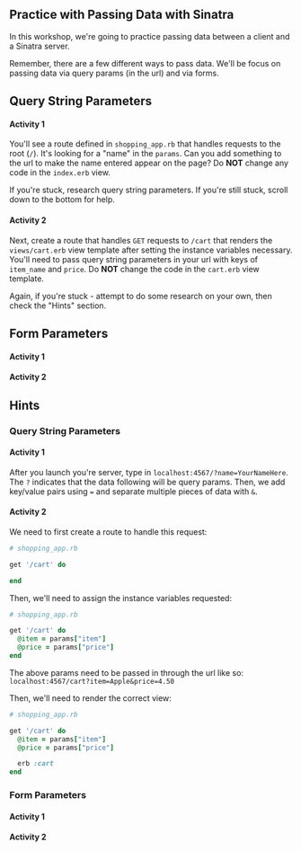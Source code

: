 ## Practice with Passing Data with Sinatra

In this workshop, we're going to practice passing data between a client and a Sinatra server.

Remember, there are a few different ways to pass data. We'll be focus on passing data via query params (in the url) and via forms.

## Query String Parameters

#### Activity 1

You'll see a route defined in `shopping_app.rb` that handles requests to the root (`/`). It's looking for a "name" in the `params`. Can you add something to the url to make the name entered appear on the page? Do **NOT** change any code in the `index.erb` view.

If you're stuck, research query string parameters. If you're still stuck, scroll down to the bottom for help.

#### Activity 2

Next, create a route that handles `GET` requests to `/cart` that renders the `views/cart.erb` view template after setting the instance variables necessary. You'll need to pass query string parameters in your url with keys of `item_name` and `price`. Do **NOT** change the code in the `cart.erb` view template.

Again, if you're stuck - attempt to do some research on your own, then check the "Hints" section.

## Form Parameters

#### Activity 1

#### Activity 2

## Hints

### Query String Parameters

#### Activity 1

After you launch you're server, type in `localhost:4567/?name=YourNameHere`. The `?` indicates that the data following will be query params. Then, we add key/value pairs using `=` and separate multiple pieces of data with `&`.

#### Activity 2

We need to first create a route to handle this request:

```ruby
# shopping_app.rb

get '/cart' do

end
```

Then, we'll need to assign the instance variables requested:

```ruby
# shopping_app.rb

get '/cart' do
  @item = params["item"]
  @price = params["price"]
end
```

The above params need to be passed in through the url like so: `localhost:4567/cart?item=Apple&price=4.50`

Then, we'll need to render the correct view:

```ruby
# shopping_app.rb

get '/cart' do
  @item = params["item"]
  @price = params["price"]

  erb :cart
end
```

### Form Parameters

#### Activity 1


#### Activity 2
